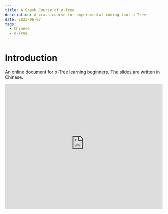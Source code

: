 ```yaml
---
title: A Crash Course of o-Tree
description: A crash course for experimental coding tool o-Tree.
date: 2023-06-07
tags:
  - Chinese
  - o-Tree
---
```




# Introduction



An online document for o-Tree learning beginners. The slides are written in Chinese.

<iframe src="https://slides-otree-tutorial.netlify.app/" width="100%" height="400" frameborder="0"></iframe>

